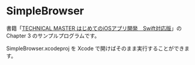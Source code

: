 # SimpleBrowser
書籍「[TECHNICAL MASTER はじめてのiOSアプリ開発　Swift対応版](http://www.amazon.co.jp/dp/4798043656)」の Chapter 3 のサンプルプログラムです。

SimpleBrowser.xcodeproj を Xcode で開けばそのまま実行することができます。
